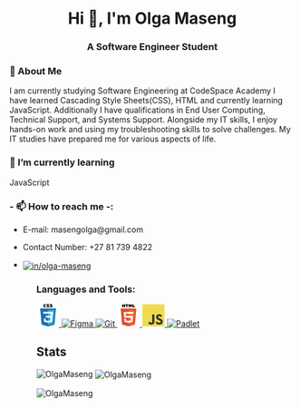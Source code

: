 <h1 align="center">Hi 👋, I'm Olga Maseng</h1>
<h3 align="center">A Software Engineer Student</h3>

<h3>🔭 About Me </h3>
<p>I am currently studying Software Engineering at CodeSpace Academy I have learned Cascading Style Sheets(CSS), HTML and currently learning JavaScript. Additionally I have qualifications in End User Computing, Technical Support, and Systems Support. Alongside my IT skills, I enjoy hands-on work and using my troubleshooting skills to solve challenges. My IT studies have prepared me for various aspects of life.</p>

<h3>🌱 I’m currently learning </h3>
<p>JavaScript</p>

<h3 align="left">- 📫 How to reach me -:</h3>

<ul>
 <li><p align= "left"> E-mail: masengolga@gmail.com</p></li>
  <li><p align= "left"> Contact Number: +27 81 739 4822</p></li>
<li><p align="left">
<a href="https://linkedin.com/in/olga-maseng" target="blank"><img align="center" src="https://raw.githubusercontent.com/rahuldkjain/github-profile-readme-generator/master/src/images/icons/Social/linked-in-alt.svg" alt="in/olga-maseng" height="30" width="40" /></a>
  </p></li>
  <ul> 

<h3 align="left">Languages and Tools:</h3>
<p align="left">
  <a href="https://www.w3schools.com/css/" target="_blank" rel="noreferrer">
    <img src="https://raw.githubusercontent.com/devicons/devicon/master/icons/css3/css3-original-wordmark.svg" alt="CSS3" width="40" height="40"/>
  </a>
  <a href="https://www.figma.com/" target="_blank" rel="noreferrer">
    <img src="https://www.vectorlogo.zone/logos/figma/figma-icon.svg" alt="Figma" width="40" height="40"/>
  </a>
  <a href="https://git-scm.com/" target="_blank" rel="noreferrer">
    <img src="https://www.vectorlogo.zone/logos/git-scm/git-scm-icon.svg" alt="Git" width="40" height="40"/>
  </a>
  <a href="https://www.w3.org/html/" target="_blank" rel="noreferrer">
    <img src="https://raw.githubusercontent.com/devicons/devicon/master/icons/html5/html5-original-wordmark.svg" alt="HTML5" width="40" height="40"/>
  </a>
  <a href="https://developer.mozilla.org/en-US/docs/Web/JavaScript" target="_blank" rel="noreferrer">
    <img src="https://raw.githubusercontent.com/devicons/devicon/master/icons/javascript/javascript-original.svg" alt="JavaScript" width="40" height="40"/>
  </a>
  <a href="https://padlet.com/masengolga/my-portfolio-hygqijhm45qgfqfn" target="_blank" rel="noreferrer">
    <img src="https://ctl.morainevalley.edu/wp-content/uploads/2013/03/padlet-slider.png" alt="Padlet" width="40" height="40"/>
  </a>
</p>



<h2> Stats</h2>
<p><img align="left" src="https://github-readme-stats.vercel.app/api/top-langs?username=OlgaMaseng&show_icons=true&locale=en&layout=compact" alt="OlgaMaseng" /></p>
<p>&nbsp;<img align="center" src="https://github-readme-stats.vercel.app/api?username=OlgaMaseng&show_icons=true&locale=en" alt="OlgaMaseng" /></p>
<p><img align="center" src="https://github-readme-streak-stats.herokuapp.com/?user=OlgaMaseng&" alt="OlgaMaseng" /></p>
